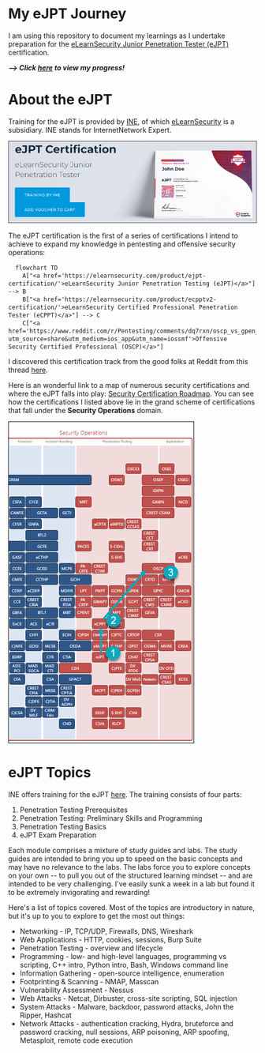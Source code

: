 # My eJPT Journey
I am using this repository to document my learnings as I undertake preparation for the [eLearnSecurity Junior Penetration Tester (eJPT)](https://elearnsecurity.com/product/ejpt-certification/) certification. 

***--> Click [here](/labs.md) to view my progress!*** 

# About the eJPT
Training for the eJPT is provided by [INE](https://ine.com), of which [eLearnSecurity](https://elearnsecurity.com/) is a subsidiary. INE stands for InternetNetwork Expert.

![](/img/eJPT.png)

The eJPT certification is the first of a series of certifications I intend to achieve to expand my knowledge in pentesting and offensive security operations:

```mermaid
  flowchart TD
    A["<a href='https://elearnsecurity.com/product/ejpt-certification/'>eLearnSecurity Junior Penetration Testing (eJPT)</a>"] --> B
    B["<a href='https://elearnsecurity.com/product/ecpptv2-certification/'>eLearnSecurity Certified Professional Penetration Tester (eCPPT)</a>"] --> C
    C["<a href='https://www.reddit.com/r/Pentesting/comments/dq7rxn/oscp_vs_gpen_and_gxpen/?utm_source=share&utm_medium=ios_app&utm_name=iossmf'>Offensive Security Certified Professional (OSCP)</a>"]
```

I discovered this certification track from the good folks at Reddit from this thread [here](https://www.reddit.com/r/Pentesting/comments/dq7rxn/oscp_vs_gpen_and_gxpen/?utm_source=share&utm_medium=ios_app&utm_name=iossmf). 

Here is an wonderful link to a map of numerous security certifications and where the eJPT falls into play: [Security Certification Roadmap](https://pauljerimy.com/security-certification-roadmap/). You can see how the certifications I listed above lie in the grand scheme of certifications that fall under the **Security Operations** domain.

[![](/img/track.png)](https://pauljerimy.com/security-certification-roadmap/)

# eJPT Topics
INE offers training for the eJPT [here](https://ine.com/learning/certifications/internal/elearnsecurity-junior-penetration-tester). The training consists of four parts:
1. Penetration Testing Prerequisites
2. Penetration Testing: Preliminary Skills and Programming
3. Penetration Testing Basics
4. eJPT Exam Preparation

Each module comprises a mixture of study guides and labs. The study guides are intended to bring you up to speed on the basic concepts and may have no relevance to the labs. The labs force you to explore concepts on your own -- to pull you out of the structured learning mindset -- and are intended to be very challenging. I've easily sunk a week in a lab but found it to be extremely invigorating and rewarding!

Here's a list of topics covered. Most of the topics are introductory in nature, but it's up to you to explore to get the most out things:
- Networking - IP, TCP/UDP, Firewalls, DNS, Wireshark
- Web Applications - HTTP, cookies, sessions, Burp Suite
- Penetration Testing - overview and lifecycle
- Programming - low- and high-level languages, programming vs scripting, C++ intro, Python intro, Bash, Windows command line
- Information Gathering - open-source intelligence, enumeration
- Footprinting & Scanning - NMAP, Masscan
- Vulnerability Assessment - Nessus
- Web Attacks - Netcat, Dirbuster, cross-site scripting, SQL injection
- System Attacks - Malware, backdoor, password attacks, John the Ripper, Hashcat
- Network Attacks - authentication cracking, Hydra, bruteforce and password cracking, null sessions, ARP poisoning, ARP spoofing, Metasploit, remote code execution
